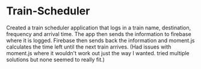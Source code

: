 # Train-Scheduler

Created a train scheduler application that logs in a train name, destination, frequency and arrival time.
The app then sends the information to firebase where it is logged.
Firebase then sends back the information and moment.js calculates the time left until the next train arrives. (Had issues with moment.js where it wouldn't work out just the way I wanted. tried multiple solutions but none seemed to really fit.)